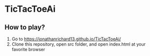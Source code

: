 # TicTacToeAi

## How to play?
1. Go to https://jonathanrichard13.github.io/TicTacToeAi/
2. Clone this repository, open src folder, and open index.html at your favorite browser
